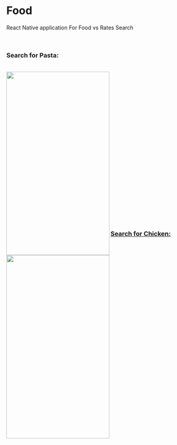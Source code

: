 # Food
React Native application For Food vs Rates Search

</br>

### Search for Pasta:
</br>
<a href="url"><img src="https://user-images.githubusercontent.com/35291991/67655891-31e51800-f978-11e9-88b1-ec6b1f25e7a0.jpeg" align="left" height="480" width="270"/>


</br>
</br>
</br>
</br>
</br>
</br>
</br>
</br>
</br>
</br>
</br>
</br>
</br>
</br>
</br>
</br>
</br>
</br>
</br>
</br>
</br>
</br>
</br>

### Search for Chicken:
</br>
<a href="url"><img src="https://user-images.githubusercontent.com/35291991/67655915-49240580-f978-11e9-837f-7d45f902a815.jpeg" align="left" height="480" width="270"/>
